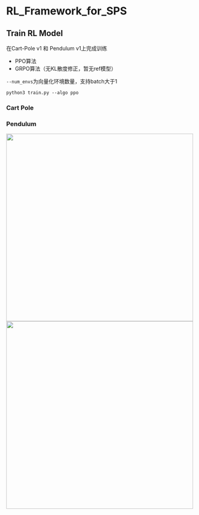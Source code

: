 # RL_Framework_for_SPS

## Train RL Model

在Cart-Pole v1 和 Pendulum v1上完成训练
- PPO算法
- GRPO算法（无KL散度修正，暂无ref模型）

```--num_envs```为向量化环境数量，支持batch大于1

```
python3 train.py --algo ppo
```

### Cart Pole



### Pendulum

<img width="500" src="assets/ppo_on_pendulum.png"/>
<img width="500" src="assets/Pendulum-v1_result.gif"/>